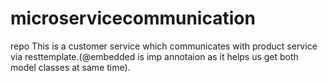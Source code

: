 # microservicecommunication
repo
This is a customer service which communicates with product service via resttemplate.(@embedded is imp annotaion as it helps us get both model classes at same time).
